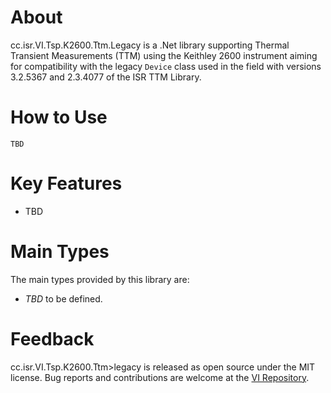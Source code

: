 # About

cc.isr.VI.Tsp.K2600.Ttm.Legacy is a .Net library supporting Thermal Transient Measurements (TTM) using the Keithley 2600 instrument aiming for compatibility with the legacy `Device` class used in the field with versions 3.2.5367 and 2.3.4077 of the ISR TTM Library.

# How to Use

```
TBD
```

# Key Features

* TBD

# Main Types

The main types provided by this library are:

* _TBD_ to be defined.

# Feedback

cc.isr.VI.Tsp.K2600.Ttm>legacy is released as open source under the MIT license.
Bug reports and contributions are welcome at the [VI Repository].

[VI Repository]: https://www.github.com/atecoder/ds.vi.ivi

